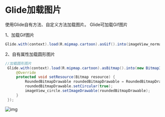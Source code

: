 # Glide加载图片


 使用Glide自有方法、自定义方法加载图片。
 Glide可加载Gif图片

1、加载Gif图片
```java
Glide.with(context).load(R.mipmap.cartoon).asGif().into(imageView_normal);//.asGif()可省略，Glide可自己判断图片格式
```

2、自有属性加载圆形图片
 ```java
 //加载圆形图片
  Glide.with(context).load(R.mipmap.cartoon).asBitmap().into(new BitmapImageViewTarget(imageView_circle) {
      @Override
      protected void setResource(Bitmap resource) {
          RoundedBitmapDrawable roundedBitmapDrawable = RoundedBitmapDrawableFactory.create(context.getResources(), resource);
          roundedBitmapDrawable.setCircular(true);
          imageView_circle.setImageDrawable(roundedBitmapDrawable);
      }
  });
 ```
 
![img](https://github.com/ykmeory/GlideLoadImage/blob/master/img.jpg "screenshot")
